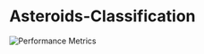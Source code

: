 # Asteroids-Classification

<div style="center">
    <img src="https://i.imgur.com/MH9vquS.png" alt="Performance Metrics">
</div>
